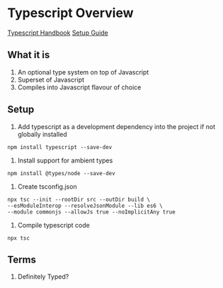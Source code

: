 # Typescript Overview

[Typescript Handbook](https://www.typescriptlang.org/docs/handbook/intro.html)
[Setup Guide](https://khalilstemmler.com/blogs/typescript/node-starter-project/)

## What it is

1. An optional type system on top of Javascript
1. Superset of Javascript
1. Compiles into Javascript flavour of choice

## Setup

1. Add typescript as a development dependency into the project if not globally installed
```shell
npm install typescript --save-dev
```
1. Install support for ambient types
```shell
npm install @types/node --save-dev
```
1. Create tsconfig.json
```shell
npx tsc --init --rootDir src --outDir build \
--esModuleInterop --resolveJsonModule --lib es6 \
--module commonjs --allowJs true --noImplicitAny true
```
1. Compile typescript code
```shell
npx tsc
```

## Terms

1. Definitely Typed?
